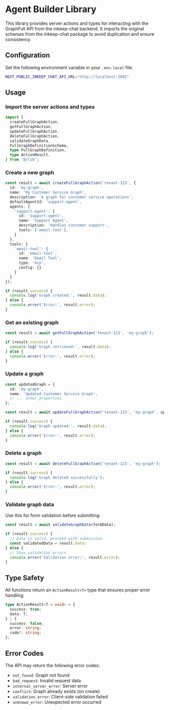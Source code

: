 # Agent Builder Library

This library provides server actions and types for interacting with the GraphFull API from the inkeep-chat backend. It imports the original schemas from the inkeep-chat package to avoid duplication and ensure consistency.

## Configuration

Set the following environment variable in your `.env.local` file:

```bash
NEXT_PUBLIC_INKEEP_CHAT_API_URL="http://localhost:3002"
```

## Usage

### Import the server actions and types

```typescript
import {
  createFullGraphAction,
  getFullGraphAction,
  updateFullGraphAction,
  deleteFullGraphAction,
  validateGraphData,
  FullGraphDefinitionSchema,
  type FullGraphDefinition,
  type ActionResult,
} from '@/lib';
```

### Create a new graph

```typescript
const result = await createFullGraphAction('tenant-123', {
  id: 'my-graph',
  name: 'My Customer Service Graph',
  description: 'A graph for customer service operations',
  defaultAgentId: 'support-agent',
  agents: {
    'support-agent': {
      id: 'support-agent',
      name: 'Support Agent',
      description: 'Handles customer support',
      tools: ['email-tool'],
    }
  },
  tools: {
    'email-tool': {
      id: 'email-tool',
      name: 'Email Tool',
      type: 'mcp',
      config: {}
    }
  }
});

if (result.success) {
  console.log('Graph created:', result.data);
} else {
  console.error('Error:', result.error);
}
```

### Get an existing graph

```typescript
const result = await getFullGraphAction('tenant-123', 'my-graph');

if (result.success) {
  console.log('Graph retrieved:', result.data);
} else {
  console.error('Error:', result.error);
}
```

### Update a graph

```typescript
const updatedGraph = {
  id: 'my-graph',
  name: 'Updated Customer Service Graph',
  // ... other properties
};

const result = await updateFullGraphAction('tenant-123', 'my-graph', updatedGraph);

if (result.success) {
  console.log('Graph updated:', result.data);
} else {
  console.error('Error:', result.error);
}
```

### Delete a graph

```typescript
const result = await deleteFullGraphAction('tenant-123', 'my-graph');

if (result.success) {
  console.log('Graph deleted successfully');
} else {
  console.error('Error:', result.error);
}
```

### Validate graph data

Use this for form validation before submitting:

```typescript
const result = await validateGraphData(formData);

if (result.success) {
  // Data is valid, proceed with submission
  const validatedData = result.data;
} else {
  // Show validation errors
  console.error('Validation error:', result.error);
}
```

## Type Safety

All functions return an `ActionResult<T>` type that ensures proper error handling:

```typescript
type ActionResult<T = void> = {
  success: true;
  data: T;
} | {
  success: false;
  error: string;
  code?: string;
};
```

## Error Codes

The API may return the following error codes:

- `not_found`: Graph not found
- `bad_request`: Invalid request data
- `internal_server_error`: Server error
- `conflict`: Graph already exists (on create)
- `validation_error`: Client-side validation failed
- `unknown_error`: Unexpected error occurred